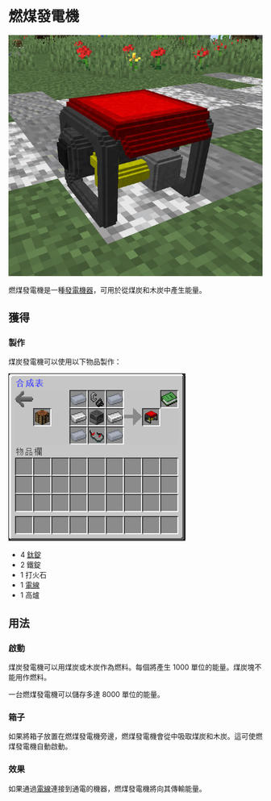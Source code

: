 # 燃煤發電機

![](<../.gitbook/assets/image (24).png>)

燃煤發電機是一種[發電機器](../space/energy-systems.md)，可用於從煤炭和木炭中產生能量。

## 獲得

### 製作

煤炭發電機可以使用以下物品製作：

![](<../.gitbook/assets/image (200).png>)

* 4 [鈦錠](titanium-ingot.md)
* 2 鐵錠
* 1 打火石
* 1 [電線](Wire.md)
* 1 高爐

## 用法

### 啟動

煤炭發電機可以用煤炭或木炭作為燃料。每個將產生 1000 單位的能量。煤炭塊不能用作燃料。

一台燃煤發電機可以儲存多達 8000 單位的能量。

### 箱子

如果將箱子放置在燃煤發電機旁邊，燃煤發電機會從中吸取煤炭和木炭。這可使燃煤發電機自動啟動。

### 效果

如果通過[電線](Wire.md)連接到通電的機器，燃煤發電機將向其傳輸能量。
